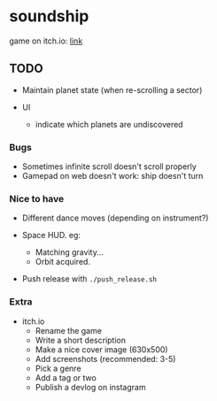 # soundship

game on itch.io: [link](https://thewarlock.itch.io/soundship)

## TODO

- Maintain planet state (when re-scrolling a sector)

- UI
  - indicate which planets are undiscovered

### Bugs

- Sometimes infinite scroll doesn't scroll properly
- Gamepad on web doesn't work: ship doesn't turn

### Nice to have

- Different dance moves (depending on instrument?)
- Space HUD. eg:
  - Matching gravity...
  - Orbit acquired.

- Push release with `./push_release.sh`

### Extra

- itch.io
  - Rename the game
  - Write a short description
  - Make a nice cover image (630x500)
  - Add screenshots (recommended: 3-5)
  - Pick a genre
  - Add a tag or two
  - Publish a devlog on instagram
